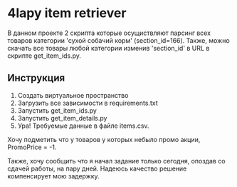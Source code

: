 # 4lapy item retriever

В данном проекте 2 скрипта которые осущиствляют парсинг всех товаров категории 'сухой собачий корм' (section_id=166). Также, можно скачать все товары любой категории изменив 'section_id' в URL в скрипте get_item_ids.py.

## Инструкция

1. Создать виртуальное пространство
2. Загрузить все зависимости в requirements.txt
3. Запустить get_item_ids.py
4. Запустить get_item_details.py
5. Ура! Требуемые данные в файле items.csv.

Хочу подметить что у товаров у которых небыло промо акции, PromoPrice = -1.

Также, хочу сообщить что я начал задание только сегодня, опоздав со сдачей работы, на пару дней. Надеюсь качество решение компенсирует мою задержку. 